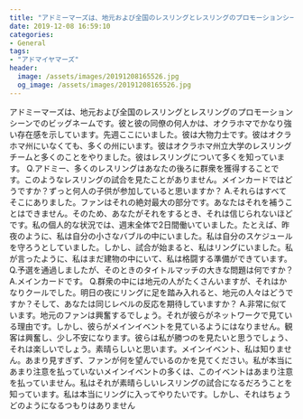 ```yaml
---
title: "アドミーマーズは、地元および全国のレスリングとレスリングのプロモーションシーンでのビッグネームです。"
date: 2019-12-08 16:59:10
categories:
- General
tags:
- "アドマイヤマーズ"
header:
  image: /assets/images/20191208165526.jpg
  og_image: /assets/images/20191208165526.jpg
---
```


アドミーマーズは、地元および全国のレスリングとレスリングのプロモーションシーンでのビッグネームです。彼と彼の同僚の何人かは、オクラホマでかなり強い存在感を示しています。先週ここにいました。彼は大物力士です。彼はオクラホマ州にいなくても、多くの州にいます。彼はオクラホマ州立大学のレスリングチームと多くのことをやりました。彼はレスリングについて多くを知っています。 Q.アドミー、多くのレスリングはあなたの後ろに群衆を獲得することです。このようなレスリングの試合を見たことがありません。メインカードではどうですか？ずっと何人の子供が参加していると思いますか？ A.それらはすべてそこにありました。ファンはそれの絶対最大の部分です。あなたはそれを補うことはできません。そのため、あなたがそれをするとき、それは信じられないほどです。私の個人的な状況では、週末全体で2日間働いていました。たとえば、昨夜のように、私は自分の小さなバブルの中にいました。私は自分のスケジュールを守ろうとしていました。しかし、試合が始まると、私はリングにいました。私が言ったように、私はまだ建物の中にいて、私は格闘する準備ができています。 Q.予選を通過しましたが、そのときのタイトルマッチの大きな問題は何ですか？ A.メインカードです。 Q.群衆の中には地元の人がたくさんいますが、それはかなりクールでした。明日の夜にリングに足を踏み入れると、地元の人々はどうですか？そして、あなたは同じレベルの反応を期待していますか？ A.非常に似ています。地元のファンは興奮するでしょう。それが彼らがネットワークで見ている理由です。しかし、彼らがメインイベントを見ているようにはなりません。観客は興奮し、少し不安になります。彼らは私が勝つのを見たいと思うでしょう、それは楽しいでしょう。素晴らしいと思います。メインイベント、私は知りません。あまり見すぎず、ファンが何を望んでいるのかを見てください。私が本当にあまり注意を払っていないメインイベントの多くは、このイベントはあまり注意を払っていません。私はそれが素晴らしいレスリングの試合になるだろうことを知っています。私は本当にリングに入ってやりたいです。しかし、それはちょうどのようになるつもりはありません
